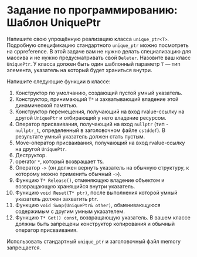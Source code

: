 # Задание по программированию: Шаблон UniquePtr
Напишите свою упрощённую реализацию класса `unique_ptr<T>`. Подробную спецификацию стандартного `unique_ptr` можно посмотреть на cppreference. В этой задаче вам не нужно делать специализацию для массива и не нужно предусматривать свой `Deleter`. Назовите ваш класс `UniquePtr`. У класса должен быть один шаблонный параметр `T` — тип элемента, указатель на который будет храниться внутри.

Напишите следующие функции в классе:

1. Конструктор по умолчанию, создающий пустой умный указатель.
2. Конструктор, принимающий `T*` и захватывающий владение этой динамической памятью.
3. Конструктор перемещения, получающий на вход rvalue-ссылку на другой `UniquePtr` и отбирающий у него владение ресурсом.
4. Оператор присваивания, получающий на вход `nullptr` (тип - `nullptr_t`, определенный в заголовочном файле `cstddef`). В результате умный указатель должен стать пустым.
5. Move-оператор присваивания, получающий на вход rvalue-ссылку на другой `UniquePtr`.
6. Деструктор.
7. operator `*`, который возвращает `T&`.
8. Оператор `->` (он должен вернуть указатель на обычную структуру, к которому можно применить обычный `->`).
9. Функцию `T* Release()`, отменяющую владение объектом и возвращающую хранящийся внутри указатель.
10. Функцию `void Reset(T* ptr)`, после выполнения которой умный указатель должен захватить `ptr`.
11. Функцию `void Swap(UniquePtr& other)`, обменивающуюся содержимым с другим умным указателем.
12. Функцию `T* Get() const`, возвращающую указатель.
В вашем классе должны быть запрещены конструктор копирования и обычный оператор присваивания.

Использовать стандартный `unique_ptr` и заголовочный файл memory запрещается.
